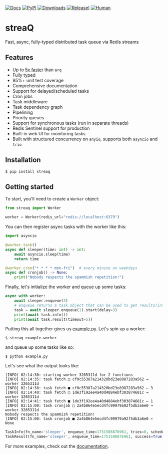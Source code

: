 [![Docs](https://readthedocs.org/projects/streaq/badge/?version=latest)](https://streaq.readthedocs.io/en/latest/?badge=latest)
[![PyPI](https://img.shields.io/pypi/v/streaq)](https://pypi.org/project/streaq)
[![Downloads](https://static.pepy.tech/badge/streaq)](https://pepy.tech/project/streaq)
[![Release)](https://img.shields.io/github/v/release/tastyware/streaq?label=release%20notes)](https://github.com/tastyware/streaq/releases)
[![Human](https://img.shields.io/badge/human-coded-green?logo=data:image/svg+xml;base64,PHN2ZyB4bWxucz0iaHR0cDovL3d3dy53My5vcmcvMjAwMC9zdmciIHdpZHRoPSIyNCIgaGVpZ2h0PSIyNCIgdmlld0JveD0iMCAwIDI0IDI0IiBmaWxsPSJub25lIiBzdHJva2U9IiNmZmZmZmYiIHN0cm9rZS13aWR0aD0iMiIgc3Ryb2tlLWxpbmVjYXA9InJvdW5kIiBzdHJva2UtbGluZWpvaW49InJvdW5kIiBjbGFzcz0ibHVjaWRlIGx1Y2lkZS1wZXJzb24tc3RhbmRpbmctaWNvbiBsdWNpZGUtcGVyc29uLXN0YW5kaW5nIj48Y2lyY2xlIGN4PSIxMiIgY3k9IjUiIHI9IjEiLz48cGF0aCBkPSJtOSAyMCAzLTYgMyA2Ii8+PHBhdGggZD0ibTYgOCA2IDIgNi0yIi8+PHBhdGggZD0iTTEyIDEwdjQiLz48L3N2Zz4=)](#)

# streaQ

Fast, async, fully-typed distributed task queue via Redis streams

## Features

- Up to [5x faster](https://github.com/tastyware/streaq/tree/master/benchmarks) than `arq`
- Fully typed
- 95%+ unit test coverage
- Comprehensive documentation
- Support for delayed/scheduled tasks
- Cron jobs
- Task middleware
- Task dependency graph
- Pipelining
- Priority queues
- Support for synchronous tasks (run in separate threads)
- Redis Sentinel support for production
- Built-in web UI for monitoring tasks
- Built with structured concurrency on `anyio`, supports both `asyncio` and `trio`

## Installation

```console
$ pip install streaq
```

## Getting started

To start, you'll need to create a `Worker` object:

```python
from streaq import Worker

worker = Worker(redis_url="redis://localhost:6379")
```

You can then register async tasks with the worker like this:

```python
import asyncio

@worker.task()
async def sleeper(time: int) -> int:
    await asyncio.sleep(time)
    return time

@worker.cron("* * * * mon-fri")  # every minute on weekdays
async def cronjob() -> None:
    print("Nobody respects the spammish repetition!")
```

Finally, let's initialize the worker and queue up some tasks:

```python
async with worker:
    await sleeper.enqueue(3)
    # enqueue returns a task object that can be used to get results/info
    task = await sleeper.enqueue(1).start(delay=3)
    print(await task.info())
    print(await task.result(timeout=5))
```

Putting this all together gives us [example.py](https://github.com/tastyware/streaq/blob/master/example.py). Let's spin up a worker:
```
$ streaq example.worker
```
and queue up some tasks like so:
```
$ python example.py
```

Let's see what the output looks like:

```
[INFO] 02:14:30: starting worker 3265311d for 2 functions
[INFO] 02:14:35: task fetch □ cf0c55387a214320bd23e8987283a562 → worker 3265311d
[INFO] 02:14:38: task fetch ■ cf0c55387a214320bd23e8987283a562 ← 3
[INFO] 02:14:40: task fetch □ 1de3f192ee4a40d4884ebf303874681c → worker 3265311d
[INFO] 02:14:41: task fetch ■ 1de3f192ee4a40d4884ebf303874681c ← 1
[INFO] 02:15:00: task cronjob □ 2a4b864e5ecd4fc99979a92f5db3a6e0 → worker 3265311d
Nobody respects the spammish repetition!
[INFO] 02:15:00: task cronjob ■ 2a4b864e5ecd4fc99979a92f5db3a6e0 ← None
```
```python
TaskInfo(fn_name='sleeper', enqueue_time=1751508876961, tries=0, scheduled=datetime.datetime(2025, 7, 3, 2, 14, 39, 961000, tzinfo=datetime.timezone.utc), dependencies=set(), dependents=set())
TaskResult(fn_name='sleeper', enqueue_time=1751508876961, success=True, result=1, start_time=1751508880500, finish_time=1751508881503, tries=1, worker_id='ca5bd9eb')
```

For more examples, check out the [documentation](https://streaq.readthedocs.io/en/latest/).
